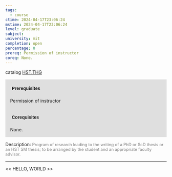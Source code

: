 ```yaml
---
tags:
  - course
ctime: 2024-04-17T23:06:24
mstime: 2024-04-17T23:06:24
level: graduate
subject: 
university: mit
completion: open
percentage: 0
prereq: Permission of instructor
coreq: None.
---
```


catalog [HST.THG](http://student.mit.edu/catalog/mHSTb.html#HST.THG)

<span style="display: block; padding: 15px; background-color: rgb(100, 100, 100, 0.2);"><font id="m_prereq4026_0" style="display: block; font-family: Arial, sans-serif; font-weight: bold; padding: 5px">Prerequisites</font><br><span id="prereq4026_0">Permission of instructor</span></span>
<span style="display: block; padding: 15px; background-color: rgb(100, 100, 100, 0.2);"><font id="m_coreq4026_0" style="display: block; font-family: Arial, sans-serif; font-weight: bold; padding: 5px">Corequisites</font><br><span id="coreq4026_0">None.</span></span>

<font style="">Description:</font>
<font style="color: grey; font-size: 0.8rem;">Program of research leading to the writing of a PhD or ScD thesis or an HST SM thesis; to be arranged by the student and an appropriate faculty advisor.</font>



---

<< HELLO, WORLD >>
